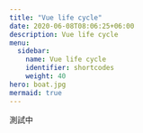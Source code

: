 ```yaml
---
title: "Vue life cycle"
date: 2020-06-08T08:06:25+06:00
description: Vue life cycle
menu:
  sidebar:
    name: Vue life cycle
    identifier: shortcodes
    weight: 40
hero: boat.jpg
mermaid: true
---
```

測試中